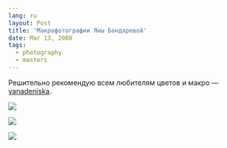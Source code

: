 ```yaml
---
lang: ru
layout: Post
title: 'Макрофотографии Яны Бондаревой'
date: Mar 13, 2008
tags:
  - photography
  - masters
---
```


Решительно рекомендую всем любителям цветов и макро — [yanadeniska](http://yanadeniska.livejournal.com/).

![](http://wow.sapegin.me/2H2J383r0x2A/15a.jpg)

<!--more-->

![](http://wow.sapegin.me/0D051t1o3i01/39a.jpg)

![](http://wow.sapegin.me/46421p2T3k1l/41b.jpg)
